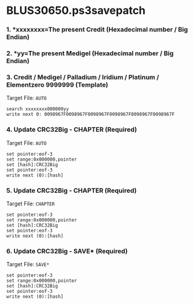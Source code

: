 # BLUS30650.ps3savepatch

### 1. *xxxxxxxx=The present Credit (Hexadecimal number / Big Endian)
### 2. *yy=The present Medigel (Hexadecimal number / Big Endian)
### 3. Credit / Medigel / Palladium / Iridium / Platinum / Elementzero 9999999 (Template)

Target File: `AUTO`

```
search xxxxxxxx000000yy
write next 0: 0098967F0098967F0098967F0098967F0098967F0098967F
```

### 4. Update CRC32Big - CHAPTER (Required)

Target File: `AUTO`

```
set pointer:eof-3
set range:0x000000,pointer
set [hash]:CRC32Big
set pointer:eof-3
write next (0):[hash]
```

### 5. Update CRC32Big - CHAPTER (Required)

Target File: `CHAPTER`

```
set pointer:eof-3
set range:0x000000,pointer
set [hash]:CRC32Big
set pointer:eof-3
write next (0):[hash]
```

### 6. Update CRC32Big - SAVE* (Required)

Target File: `SAVE*`

```
set pointer:eof-3
set range:0x000000,pointer
set [hash]:CRC32Big
set pointer:eof-3
write next (0):[hash]
```

